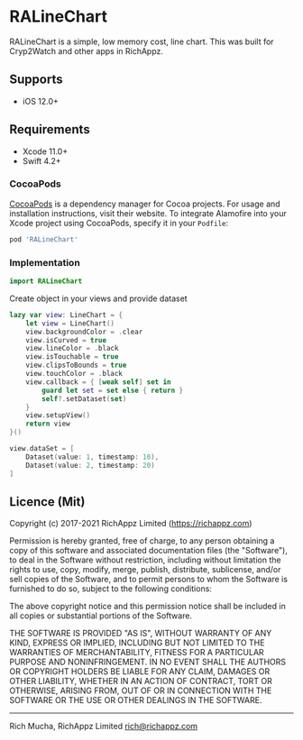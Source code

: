 # RALineChart

RALineChart is a simple, low memory cost, line chart. This was built for Cryp2Watch and other apps in RichAppz.

## Supports

- iOS 12.0+

## Requirements

- Xcode 11.0+
- Swift 4.2+

### CocoaPods

[CocoaPods](https://cocoapods.org) is a dependency manager for Cocoa projects. For usage and installation instructions, visit their website. To integrate Alamofire into your Xcode project using CocoaPods, specify it in your `Podfile`:
 
```ruby
pod 'RALineChart'
```

### Implementation

```swift
import RALineChart
```

Create object in your views and provide dataset

```swift
lazy var view: LineChart = {
    let view = LineChart()
    view.backgroundColor = .clear
    view.isCurved = true
    view.lineColor = .black
    view.isTouchable = true
    view.clipsToBounds = true
    view.touchColor = .black
    view.callback = { [weak self] set in
        guard let set = set else { return }
        self?.setDataset(set)
    }
    view.setupView()
    return view
}()
```

```swift
view.dataSet = [
    Dataset(value: 1, timestamp: 10), 
    Dataset(value: 2, timestamp: 20)
]
```

## Licence (Mit)

Copyright (c) 2017-2021 RichAppz Limited (https://richappz.com)

  Permission is hereby granted, free of charge, to any person obtaining a copy
  of this software and associated documentation files (the "Software"), to deal
  in the Software without restriction, including without limitation the rights
  to use, copy, modify, merge, publish, distribute, sublicense, and/or sell
  copies of the Software, and to permit persons to whom the Software is
  furnished to do so, subject to the following conditions:

  The above copyright notice and this permission notice shall be included in
  all copies or substantial portions of the Software.

  THE SOFTWARE IS PROVIDED "AS IS", WITHOUT WARRANTY OF ANY KIND, EXPRESS OR
  IMPLIED, INCLUDING BUT NOT LIMITED TO THE WARRANTIES OF MERCHANTABILITY,
  FITNESS FOR A PARTICULAR PURPOSE AND NONINFRINGEMENT. IN NO EVENT SHALL THE
  AUTHORS OR COPYRIGHT HOLDERS BE LIABLE FOR ANY CLAIM, DAMAGES OR OTHER
  LIABILITY, WHETHER IN AN ACTION OF CONTRACT, TORT OR OTHERWISE, ARISING FROM,
  OUT OF OR IN CONNECTION WITH THE SOFTWARE OR THE USE OR OTHER DEALINGS IN
  THE SOFTWARE.


------------

Rich Mucha, RichAppz Limited
rich@richappz.com
